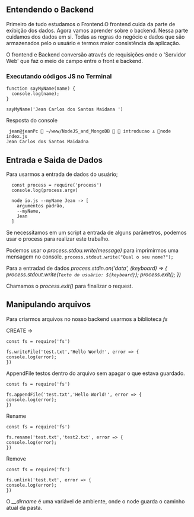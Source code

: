 ## Entendendo o Backend

Primeiro de tudo estudamos o Frontend.O frontend cuida da parte de exibição dos dados. Agora vamos aprender sobre o backend. Nessa parte cuidamos dos dados em si. Todas as regras do negócio e dados que são armazenados pelo o usuário e termos maior consistência da aplicação.

O frontend e Backend conversão através de requisições onde o 'Servidor Web' que faz o meio de campo entre o front e backend.

### Executando códigos JS no Terminal

``` 
function sayMyName(name) {
  console.log(name);
}

sayMyName('Jean Carlos dos Santos Maidana ')
```

Resposta do console

```
 jean@jeanPc  ~/www/NodeJS_and_MongoDB   introducao ± node index.js
Jean Carlos dos Santos Maidadna
```

## Entrada e Saida de Dados
  Para usarmos a entrada de dados do usuário;

  ```
    const process = require('process')
    console.log(process.argv)

    node io.js --myName Jean -> [
      argumentos padrão,
      --myName,
      Jean
    ]
  ```

Se necessitamos em um script a entrada de alguns parâmetros, podemos usar o process para realizar este trabalho.

Podemos usar o *process.stdou.write(message)* para imprimirmos uma mensagem no console.
`
 process.stdout.write("Qual o seu nome?");
 `

Para a entradad de dados *process.stdin.on('data', (keyboard) => {
 process.stdout.write(`Texto do usuário: ${keyboard}`);
 process.exit();
})*

Chamamos o *process.exit()* para finalizar o request.

## Manipulando arquivos
  Para criarmos arquivos no nosso backend usarmos a biblioteca *fs*

  CREATE ->

  ```
  const fs = require('fs')

fs.writeFile('test.txt','Hello World!', error => {
  console.log(error);
})
  ```

  AppendFile testos dentro do arquivo sem apagar  o que estava guardado.
  
  ```
  const fs = require('fs')

fs.appendFile('test.txt','Hello World!', error => {
  console.log(error);
})
  ```

  Rename

  ```
  const fs = require('fs')

fs.rename('test.txt','test2.txt', error => {
  console.log(error);
})
  ```

  Remove

  ```
  const fs = require('fs')

fs.unlink('test.txt', error => {
  console.log(error);
})
  ```

  O *__dirname* é uma variável de ambiente, onde o node guarda o caminho atual da pasta.
